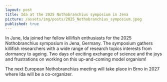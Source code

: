 ```yaml
---
layout: post
title: Ida at the 2025 Nothobranchius symposium in Jena 
picture: /assets/img/posts/2025_Nothobranchius_symposium.jpeg 
published: true
---
```

In June, Ida joined her fellow killifish enthusiasts for the 2025 Nothobranchius symposium in Jena, Germany. The symposium gathers killifish researchers with a wide range of research topics interests from dormancy to ageing. Two days of exciting exchange of science and the joys and frustrations on working on this up-and-coming model organism! 

The next European Nothobranchius meeting will take place in Brno in 2027 where Ida will be a co-organizer. 
